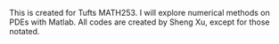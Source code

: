 This is created for Tufts MATH253. I will explore numerical methods on PDEs with Matlab.
All codes are created by Sheng Xu, except for those notated.
